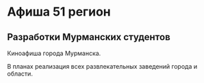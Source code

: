 # Афиша 51 регион
<h2> Разработки Мурманских студентов </h2>

<p> Киноафиша города Мурманска. </p>

<p> В планах реализация всех развлекательных заведений города и области. </p>
